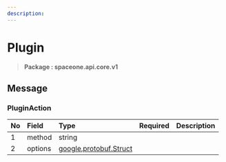 ```yaml
---
description:  
---
```

# Plugin

>  **Package : spaceone.api.core.v1**

## Message

### PluginAction
| No | Field | Type | Required | Description |
| :--- | :--- | :--- | :--- | :--- |
| 1 | method |string|||
| 2 | options |[google.protobuf.Struct](https://github.com/protocolbuffers/protobuf/blob/master/src/google/protobuf/struct.proto)|||

